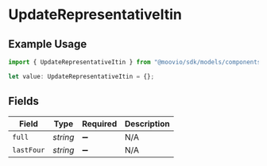 # UpdateRepresentativeItin

## Example Usage

```typescript
import { UpdateRepresentativeItin } from "@moovio/sdk/models/components";

let value: UpdateRepresentativeItin = {};
```

## Fields

| Field              | Type               | Required           | Description        |
| ------------------ | ------------------ | ------------------ | ------------------ |
| `full`             | *string*           | :heavy_minus_sign: | N/A                |
| `lastFour`         | *string*           | :heavy_minus_sign: | N/A                |